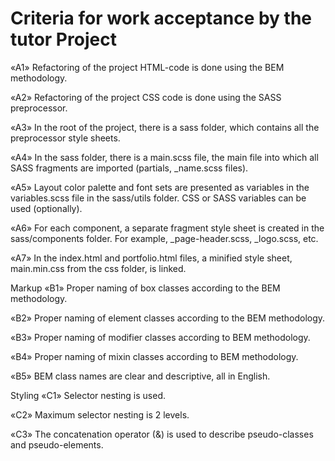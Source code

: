 <h1>Criteria for work acceptance by the tutor Project</h1>

«A1» Refactoring of the project HTML-code is done using the BEM methodology.

«A2» Refactoring of the project CSS code is done using the SASS preprocessor.

«A3» In the root of the project, there is a sass folder, which contains all the preprocessor style
sheets.

«A4» In the sass folder, there is a main.scss file, the main file into which all SASS fragments are
imported (partials, \_name.scss files).

«A5» Layout color palette and font sets are presented as variables in the variables.scss file in the
sass/utils folder. CSS or SASS variables can be used (optionally).

«A6» For each component, a separate fragment style sheet is created in the sass/components folder.
For example, \_page-header.scss, \_logo.scss, etc.

«A7» In the index.html and portfolio.html files, a minified style sheet, main.min.css from the css
folder, is linked.

Markup «B1» Proper naming of box classes according to the BEM methodology.

«B2» Proper naming of element classes according to the BEM methodology.

«B3» Proper naming of modifier classes according to BEM methodology.

«B4» Proper naming of mixin classes according to BEM methodology.

«B5» BEM class names are clear and descriptive, all in English.

Styling «C1» Selector nesting is used.

«C2» Maximum selector nesting is 2 levels.

«C3» The concatenation operator (&) is used to describe pseudo-classes and pseudo-elements.
